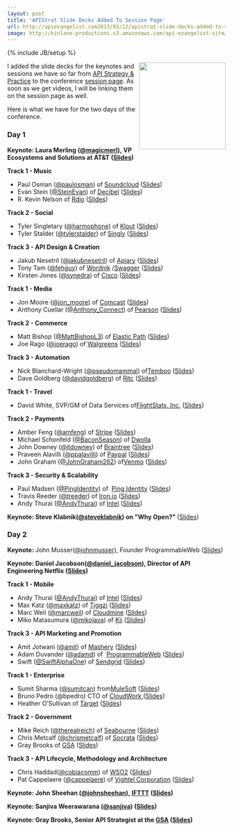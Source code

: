 ```yaml
---
layout: post
title: 'APIStrat Slide Decks Added To Session Page'
url: http://apievangelist.com2013/03/12/apistrat-slide-decks-added-to-session-page/
image: http://kinlane-productions.s3.amazonaws.com/api-evangelist-site/blog/api-strategy-practice-event-2-sold-out.png
---
```

{% include JB/setup %}
<p>
     <a href="http://www.apistrategyconference.com/"><img src="https://s3.amazonaws.com/kinlane-productions/events/api-strategy-practice-conference/api-strategy-practice-event-2-sold-out.png"  width="200" align="right" /></a>
</p>
<p>
     I added the slide decks for the keynotes and sessions we have so far from <a href="http://www.apistrategyconference.com/">API Strategy &amp; Practice</a> to the conference <a href="http://apistrategyconference.com/sessions.php">session page</a>. As soon as we get videos, I will be linking them on the session page as well.
</p>
<p>
     Here is what we have for the two days of the conference.
</p>
<h3>
     Day 1
</h3>
<p>
     <strong>Keynote: <strong id="internal-source-marker_0.0019516758620738983">Laura Merling (<a href="https://twitter.com/magicmerl">@magicmerl</a>), VP Ecosystems and Solutions at AT&amp;T (<a href="/2013NYC/sessions/laura-merling-3-things-you-need-to-turn-your-enterprise-into-a-platform.php" target="_blank">Slides</a>)</strong></strong>
</p>
<p>
     <strong>Track 1 - Music</strong>
</p>
<ul>
     <li>Paul Osman (<a href="http://twitter.com/paulosman">@paulosman</a>) of <a title="Soundcloud" href="http://soundcloud.com/">Soundcloud</a> (<a href="/2013NYC/sessions/paul-osman-building-soundcloud-on-the-soundcloud-api.php" target="_blank">Slides</a>)
     </li>
     <li>Evan Stein (<a href="https://twitter.com/steinevan">@SteinEvan</a>) of <a title="Decibel" href="http://decibel.net/">Decibel</a> (<a href="/2013NYC/sessions/evan-stein-creating-a-rich-api.php" target="_blank">Slides</a>)
     </li>
     <li>R. Kevin Nelson of <a href="http://www.rdio.com/">Rdio</a> (<a href="/2013NYC/sessions/r-kevin-nelson-rdio-api-the-future-of-music-apis.php" target="_blank">Slides</a>)
     </li>
</ul>
<p>
     <strong>Track 2 - Social</strong>
</p>
<ul>
     <li>Tyler Singletary (<a href="http://www.twitter.com/harmophone/" target="_blank">@harmophone</a>) of <a title="Klout" href="http://klout.com/">Klout</a> (<a href="/2013NYC/sessions/tyler-singletary-platforming.php" target="_blank">Slides</a>)
     </li>
     <li>Tyler Stalder (<a href="https://twitter.com/tylerstalder">@tylerstalder</a>) of <a title="Singly" href="http://www.singly.com/" target="_blank">Singly</a> (<a href="/2013NYC/sessions/tyler-stalder-this-session-requires-a-valid-access-token.php" target="_blank">Slides</a>)
     </li>
</ul>
<p>
     <strong>Track 3 - API Design &amp; Creation</strong>
</p>
<ul>
     <li>Jakub Nesetril (<a href="http://twitter.com/jakubnesetril/" target="_blank">@jakubnesetril</a>) of <a title="Apiary" href="http://apiary.io/">Apiary</a> (<a href="/2013NYC/sessions/jakub-nesetril-the-art-of-building-apis.php" target="_blank">Slides</a>)
     </li>
     <li>Tony Tam (<a href="http://twitter.com/fehguy/" target="_blank">@fehguy</a>) of <a title="Wordnik" href="http://www.wordnik.com/">Wordnik</a> /<a title="Swagger" href="http://swagger.wordnik.com/">Swagger</a> (<a href="/2013NYC/sessions/tony-tam-swagger-for-your-rest-api.php" target="_blank">Slides</a>)
     </li>
     <li>Kirsten Jones (<a href="https://twitter.com/synedra">@synedra</a>) of <a href="http://www.cisco.com/">Cisco</a> (<a href="/2013NYC/sessions/kirsten-jones-building-apis-for-developers.php" target="_blank">Slides</a>)
     </li>
</ul>
<p>
     <strong>Track 1 - Media</strong>
</p>
<ul>
     <li>Jon Moore (<a href="http://twitter.com/jon_moore/" target="_blank">@jon_moore</a>) of <a title="Comcast" href="http://xfinity.comcast.net/">Comcast</a> (<a href="/2013NYC/sessions/jon-moore-hypermedia-apis-for-the-enterprise.php" target="_blank">Slides</a>)
     </li>
     <li>Anthony Cuellar (@<a href="https://twitter.com/Anthony_Connect">Anthony_Connect</a>) of <a title="Pearson" href="http://developer.pearson.com/">Pearson</a> (<a href="/2013NYC/sessions/anthony-cuellar-pearson.php" target="_blank">Slides</a>)
     </li>
</ul>
<p>
     <strong>Track 2 - Commerce</strong>
</p>
<ul>
     <li>Matt Bishop (<a href="https://twitter.com/MattBishopL3">@MattBishopL3</a>) of <a title="Elastic Path" href="http://www.elasticpath.com/">Elastic Path</a> (<a href="/2013NYC/sessions/matt-bishop-apis-seek-ltrs.php" target="_blank">Slides</a>)
     </li>
     <li>Joe Rago (<a href="https://twitter.com/joerago">@joerago</a>) of <a href="http://www.walgreens.com/">Walgreens</a> (<a href="/2013NYC/sessions/joe-rago-putting-an-api-on-our-stores.php" target="_blank">Slides</a>)
     </li>
</ul>
<p>
     <strong>Track 3 - Automation</strong>
</p>
<ul>
     <li>Nick Blanchard-Wright (<a href="https://twitter.com/pseudomammal">@pseudomammal</a>) of<a title="Temboo" href="https://www.temboo.com/">Temboo</a> (<a href="/2013NYC/sessions/nick-blanchard-wright-scaling-api-access.php" target="_blank">Slides</a>)
     </li>
     <li>Dave Goldberg (<a href="http://mce_host/admin/page/@davidgoldberg">@davidgoldberg</a>) of <a title="Ritc" href="http://getritc.com/">Ritc</a> (<a href="/2013NYC/sessions/dave-goldberg-api-automation-as-a-craft.php" target="_blank">Slides</a>)
     </li>
</ul>
<p>
     <strong>Track 1 - Travel</strong>
</p>
<ul>
     <li>David White, SVP/GM of Data Services of<a href="http://www.flightstats.com/go/Home/home.do">FlightStats, Inc.</a> (<a href="/2013NYC/sessions/david-white-the-future-of-apis-in-travel.php" target="_blank">Slides</a>)
     </li>
</ul>
<p>
     <strong>Track 2 - Payments</strong>
</p>
<ul>
     <li>Amber Feng (<a href="http://twitter.com/amfeng/" target="_blank">@amfeng</a>) of <a title="Stripe" href="https://stripe.com/">Stripe</a> (<a href="/2013NYC/sessions/amber-feng-building-stripes-api.php" target="_blank">Slides</a>)
     </li>
     <li>Michael Schonfeld (<a href="http://twitter.com/BaconSeason/" target="_blank">@BaconSeason</a>) of <a title="Dwolla" href="https://www.dwolla.com/">Dwolla</a>
     </li>
     <li>John Downey (<a href="https://twitter.com/jtdowney">@jtdowney</a>) of <a href="https://www.braintreepayments.com/">Braintree</a> (<a href="/2013NYC/sessions/john-downey-john-graham-mobile-future.php" target="_blank">Slides</a>)
     </li>
     <li>Praveen Alavilli (<a href="https://twitter.com/ppalavilli">@ppalavilli</a>) of <a title="Paypal" href="https://www.paypal.com/">Paypal</a> (<a href="/2013NYC/sessions/praveen-alavilli-providing-full-featured-payments-api-at-scale.php" target="_blank">Slides</a>)
     </li>
     <li>John Graham (<a href="https://twitter.com/JohnGraham262">@JohnGraham262</a>) of<a href="https://venmo.com/">Venmo</a> (<a href="https://www.dropbox.com/s/uif1i2c0mswlsda/Mobile-Future-API%20Strategy-Braintree-Venmo.pdf" target="_blank">Slides</a>)
     </li>
</ul>
<p>
     <strong>Track 3 - Security &amp; Scalability</strong>
</p>
<ul>
     <li>Paul Madsen (<a href="https://twitter.com/pingidentity">@PingIdentity</a>) of  <a title="Ping Identitiy" href="https://www.pingidentity.com/">Ping Identity</a> (<a href="/2013NYC/sessions/paul-madsen-oauth-20-plays-well-with-others.php" target="_blank">Slides</a>)
     </li>
     <li>Travis Reeder (<a href="http://twitter.com/treeder/" target="_blank">@treeder</a>) of <a title="Iron.io" href="http://www.iron.io/">Iron.io</a> (<a href="https://docs.google.com/presentation/d/1TBj68czYmshN4ED16QXsIu0ms3PHk028s7lDVED9CcE/pub?start=false&amp;loop=false&amp;delayms=3000slide=id.p" target="_blank">Slides</a>)
     </li>
     <li>Andy Thurai (<a href="https://twitter.com/AndyThurai">@AndyThurai</a>) of <a title="Intel Security Gateways" href="http://blogs.intel.com/security-gateways/2011/09/13/essential_elements_of_api_mana/">Intel</a> (<a href="/2013NYC/sessions/andy-thurai-building-enterprise-grade-apis.php" target="_blank">Slides</a>)
     </li>
</ul>
<p>
     <strong>Keynote: Steve Klabnik(<a href="https://twitter.com/steveklabnik">@steveklabnik</a>) on "Why Open?" </strong>(<a href="/2013NYC/sessions/steve-klabnik-why-open.php" target="_blank">Slides</a>)
</p>
<h3>
     Day 2
</h3>
<p>
     <strong>Keynote: </strong>John Musser(<a href="https://twitter.com/johnmusser">@johnmusser</a>), Founder ProgrammableWeb (<a href="/2013NYC/sessions/john-musser-api-business-models.php" target="_blank">Slides</a>)
</p>
<p>
     <strong><strong>Keynote: </strong>Daniel Jacobson(<a href="https://twitter.com/daniel_jacobson">@daniel_jacobson</a>), Director of API Engineering Netflix (<a href="/2013NYC/sessions/daniel-jacobson-the-structure-of-api-revolutions.php" target="_blank">Slides</a>)</strong>
</p>
<p>
     <strong>Track 1 - Mobile</strong>
</p>
<ul>
     <li>Andy Thurai (<a href="https://twitter.com/AndyThurai">@AndyThurai</a>) of <a title="Intel Security Gateways" href="http://blogs.intel.com/security-gateways/2011/09/13/essential_elements_of_api_mana/">Intel</a> (<a href="/2013NYC/sessions/andy-thurai-building-blocks-for-apis-mobile-ready.php" target="_blank">Slides</a>)
     </li>
     <li>Max Katz (<a href="http://twitter.com//" target="_blank">@maxkatz</a>) of <a title="Tiggzi" href="http://tiggzi.com/home">Tiggzi</a> (<a href="/2013NYC/sessions/max-katz-tiggzi-cloud-based-mobile-app-platform.php" target="_blank">Slides</a>)
     </li>
     <li>Marc Weil (<a href="http://twitter.com/marcweil/" target="_blank">@marcweil</a>) of <a title="Cloudmine" href="https://cloudmine.me/">Cloudmine</a> (<a href="/2013NYC/sessions/marc-weil-the-importance-of-reachability.php" target="_blank">Slides</a>)
     </li>
     <li>Miko Matasumura (<a href="http://twitter.com/mikojava/" target="_blank">@mikojava</a>) of <a title="Kii" href="http://www.kii.com/en/technology">Kii</a> (<a href="/2013NYC/sessions/miko-matsumura-we-help-apps-grow-into-global-business.php">Slides</a>)
     </li>
</ul>
<p>
     <strong>Track 3 - API Marketing and Promotion</strong>
</p>
<ul>
     <li>Amit Jotwani (<a href="http://twitter.com/amit/" target="_blank">@amit</a>) of <a title="Mashery" href="http://www.mashery.com/">Mashery</a> (<a href="/2013NYC/sessions/amit-jotwani-unpacking-developer-experience.php" target="_blank">Slides</a>)
     </li>
     <li>Adam Duvander (<a href="https://twitter.com/adamd">@adamd</a>) of  <a title="ProgrammableWeb" href="http://www.programmableweb.com/">ProgrammableWeb</a> (<a href="/2013NYC/sessions/adam-duvander-make-your-api-irresistable.php" target="_blank">Slides</a>)
     </li>
     <li>Swift (<a href="http://twitter.com/SwiftAlphaOne/" target="_blank">@SwiftAlphaOne</a>) of <a title="SendGrid" href="http://sendgrid.com/">Sendgrid</a> (<a href="/2013NYC/sessions/swift-alpha-one-saving-hackathons.php" target="_blank">Slides</a>)
     </li>
</ul>
<p>
     <strong>Track 1 - Enterprise</strong>
</p>
<ul>
     <li>Sumit Sharma (<a href="https://twitter.com/sumitcan">@sumitcan</a>) from<a href="http://mulesoft.com/">MuleSoft</a> (<a href="/2013NYC/sessions/sumit-sharma-enterprise-is-the-new-saas.php" target="_blank">Slides</a>)
     </li>
     <li>Bruno Pedro (@bpedro) CTO of <a href="https://cloudwork.com/" target="_blank">CloudWork </a>(<a href="http://www.slideshare.net/bpedro/bruno-pedrocloudwork" target="_blank">Slides</a>)
     </li>
     <li>Heather O’Sullivan of <a title="Target" href="http://www.target.com/" target="_blank">Target</a> (<a href="/2013NYC/sessions/heather-osullivan-logging-and-monitoring-apis.php" target="_blank">Slides</a>)
     </li>
</ul>
<p>
     <strong>Track 2 - Government</strong>
</p>
<ul>
     <li>Mike Reich (<a href="http://twitter.com/therealreich/" target="_blank">@therealreich</a>) of <a title="Seabourne consulting" href="http://seabourneinc.com/">Seabourne</a> (<a href="/2013NYC/sessions/mike-reich-an-opportunity-for-gov-apis.php" target="_blank">Slides</a>)
     </li>
     <li>Chris Metcalf (<a href="http://twitter.com/chrismetcalf/" target="_blank">@chrismetcalf</a>) of <a title="Socrata" href="http://www.socrata.com/">Socrata</a> (<a href="/2013NYC/sessions/chris-metcalf-government-apis-open-innovation.php" target="_blank">Slides</a>)
     </li>
     <li>Gray Brooks of <a href="http://gsa.gov/">GSA</a> (<a href="/2013NYC/sessions/gray-brooks-apis-in-government.php" target="_blank">Slides</a>)
     </li>
</ul>
<p>
     <strong>Track 3 - API Lifecycle, Methodology and Architecture</strong>
</p>
<ul>
     <li>Chris Haddad(<a href="http://twitter.com/cobiacomm/" target="_blank">@cobiacomm</a>) of <a title="WSO2 API Manager" href="http://wso2.com/products/api-manager/">WSO2</a> (<a href="/2013NYC/sessions/chris-haddad-adopt-an-api-product-mindset.php" target="_blank">Slides</a>)
     </li>
     <li>Pat Cappelaere (<a href="https://twitter.com/cappelaere">@cappelaere</a>) of <a title="Vightel" href="http://www.vightel.com/">Vightel Corporation</a> (<a href="/2013NYC/sessions/pat-cappelaere-is-it-api-time-for-a-new-strategy.php" target="_blank">Slides</a>)
     </li>
</ul>
<p>
     <strong><strong><strong>Keynote: </strong>John Sheehan<strong> (<a href="https://twitter.com/johnsheehan">@johnsheehan</a>)</strong>, <a title="IFTT" href="https://ifttt.com/">IFTTT</a> (<a href="/2013NYC/sessions/john-sheehan-apis-for-humans.php" target="_blank">Slides</a>)</strong></strong>
</p>
<p>
     <strong><strong><strong><strong><strong>Keynote: </strong>Sanjiva Weerawarana (<a href="https://twitter.com/sanjiva">@sanjiva</a>) (<a href="/sanjiva-weerawarana-beyond-apis-creating-an-ecosystem-around-your-business.php" target="_blank">Slides</a>)</strong></strong></strong></strong>
</p>
<p>
     <strong><strong><strong><strong><strong>Keynote: </strong>Gray Brooks, Senior API Strategist at the <a href="http://gsa.gov/">GSA</a> (<a href="https://www.dropbox.com/s/mbc6w9n6rdlnk61/APIStrategyConference-GrayBrooks-keynote.pdf" target="_blank">Slides</a>)</strong></strong></strong></strong>
</p>
